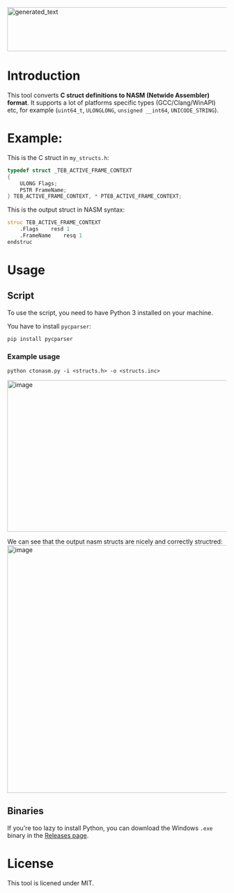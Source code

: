 <img width="899" height="101" alt="generated_text" src="https://github.com/user-attachments/assets/42fe9ad7-d96d-4ab2-99f2-61ba44f059df" />

# Introduction

This tool converts **C struct definitions to NASM (Netwide Assembler) format**. It supports a lot of platforms specific types (GCC/Clang/WinAPI) etc, for example (`uint64_t`, `ULONGLONG`, `unsigned __int64`, `UNICODE_STRING`).

# Example:

This is the C struct in `my_structs.h`:
```c
typedef struct _TEB_ACTIVE_FRAME_CONTEXT
{
    ULONG Flags;
    PSTR FrameName;
} TEB_ACTIVE_FRAME_CONTEXT, * PTEB_ACTIVE_FRAME_CONTEXT;
```

This is the output struct in NASM syntax:
```asm
struc TEB_ACTIVE_FRAME_CONTEXT
    .Flags    resd 1
    .FrameName    resq 1
endstruc
```

# Usage 

## Script 

To use the script, you need to have Python 3 installed on your machine.

You have to install `pycparser`:
```
pip install pycparser
```

### Example usage

```
python ctonasm.py -i <structs.h> -o <structs.inc>
```


<img width="672" height="347" alt="image" src="https://github.com/user-attachments/assets/0762a8cf-7a28-45f5-b43c-b6e5eaf14ca6" />

We can see that the output nasm structs are nicely and correctly structred:
<img width="998" height="567" alt="image" src="https://github.com/user-attachments/assets/344cc098-ef90-42f9-b730-5b74cebe7fee" />
## Binaries

If you're too lazy to install Python, you can download the Windows `.exe` binary in the [Releases page](https://github.com/Alon-Alush/CStructsToNASM/releases/new).




# License

This tool is licened under MIT.
